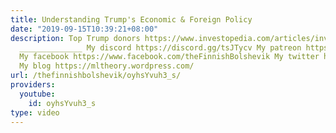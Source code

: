 ```yaml
---
title: Understanding Trump's Economic & Foreign Policy
date: "2019-09-15T10:39:21+08:00"
description: Top Trump donors https://www.investopedia.com/articles/investing/033116/top-10-corporate-contributors-trump-campaign.asp
  ______________ My discord https://discord.gg/tsJTycv My patreon https://www.patreon.com/TheFinnishBolshevik
  My facebook https://www.facebook.com/theFinnishBolshevik My twitter https://twitter.com/FinnBolshevik
  My blog https://mltheory.wordpress.com/
url: /thefinnishbolshevik/oyhsYvuh3_s/
providers:
  youtube:
    id: oyhsYvuh3_s
type: video
---
```

